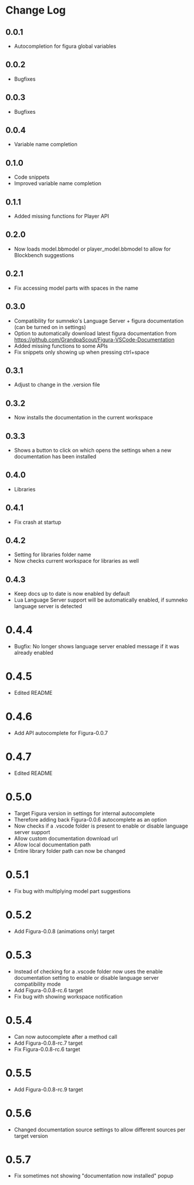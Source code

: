# Change Log

## 0.0.1

- Autocompletion for figura global variables

## 0.0.2

- Bugfixes

## 0.0.3

- Bugfixes

## 0.0.4

- Variable name completion

## 0.1.0

- Code snippets
- Improved variable name completion

## 0.1.1

- Added missing functions for Player API

## 0.2.0

- Now loads model.bbmodel or player_model.bbmodel to allow for Blockbench suggestions

## 0.2.1

- Fix accessing model parts with spaces in the name

## 0.3.0

- Compatibility for sumneko's Language Server + figura documentation (can be turned on in settings)
- Option to automatically download latest figura documentation from https://github.com/GrandpaScout/Figura-VSCode-Documentation
- Added missing functions to some APIs
- Fix snippets only showing up when pressing ctrl+space

## 0.3.1

- Adjust to change in the .version file

## 0.3.2

- Now installs the documentation in the current workspace

## 0.3.3

- Shows a button to click on which opens the settings when a new documentation has been installed

## 0.4.0

- Libraries

## 0.4.1

- Fix crash at startup

## 0.4.2

- Setting for libraries folder name
- Now checks current workspace for libraries as well

## 0.4.3

- Keep docs up to date is now enabled by default
- Lua Language Server support will be automatically enabled, if sumneko language server is detected

# 0.4.4

- Bugfix: No longer shows language server enabled message if it was already enabled

# 0.4.5

- Edited README

# 0.4.6

- Add API autocomplete for Figura-0.0.7

# 0.4.7

- Edited README

# 0.5.0

- Target Figura version in settings for internal autocomplete
- Therefore adding back Figura-0.0.6 autocomplete as an option
- Now checks if a .vscode folder is present to enable or disable language server support
- Allow custom documentation download url
- Allow local documentation path
- Entire library folder path can now be changed

# 0.5.1

- Fix bug with multiplying model part suggestions

# 0.5.2

- Add Figura-0.0.8 (animations only) target

# 0.5.3

- Instead of checking for a .vscode folder now uses the enable documentation setting to enable or disable language server compatibility mode
- Add Figura-0.0.8-rc.6 target
- Fix bug with showing workspace notification

# 0.5.4

- Can now autocomplete after a method call
- Add Figura-0.0.8-rc.7 target
- Fix Figura-0.0.8-rc.6 target

# 0.5.5

- Add Figura-0.0.8-rc.9 target

# 0.5.6

- Changed documentation source settings to allow different sources per target version

# 0.5.7

- Fix sometimes not showing "documentation now installed" popup